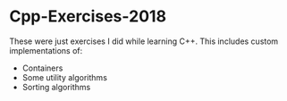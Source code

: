 # Cpp-Exercises-2018

These were just exercises I did while learning C++.
This includes custom implementations of:
  - Containers
  - Some utility algorithms
  - Sorting algorithms
